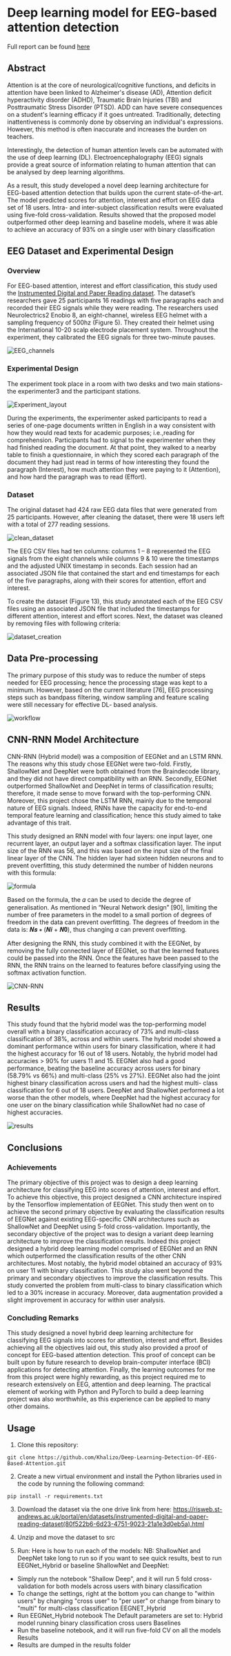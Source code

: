 
# Deep learning model for EEG-based attention detection

Full report can be found [here](Dissertation_Final.pdf)

## Abstract

Attention is at the core of neurological/cognitive functions, and deficits in attention have been linked to Alzheimer's disease (AD), Attention deficit hyperactivity disorder (ADHD), Traumatic Brain Injuries (TBI) and Posttraumatic Stress Disorder (PTSD). ADD can have severe consequences on a student's learning efficacy if it goes untreated. Traditionally, detecting inattentiveness is commonly done by observing an individual's expressions. However, this method is often inaccurate and increases the burden on teachers.

Interestingly, the detection of human attention levels can be automated with the use of deep learning (DL). Electroencephalography (EEG) signals provide a great source of information relating to human attention that can be analysed by deep learning algorithms. 

As a result, this study developed a novel deep learning architecture for EEG-based attention detection that builds upon the current state-of-the-art. The model predicted scores for attention, interest and effort on EEG data set of 18 users. Intra- and inter-subject classification results were evaluated using five-fold cross-validation. Results showed that the proposed model outperformed
other deep learning and baseline models, where it was able to achieve an accuracy of 93% on a single user with binary classification

## EEG Dataset and Experimental Design

### Overview

For EEG-based attention, interest and effort classification, this study used the [Instrumented Digital and Paper Reading dataset](https://risweb.st-andrews.ac.uk/portal/en/datasets/instrumented-digital-and-paper-reading-dataset(80f522b6-6d23-4751-9023-21a1e3d0eb5a).html). The dataset’s researchers gave 25 participants 16 readings with five paragraphs each and recorded their EEG signals while they were reading. The researchers used Neurolectrics2 Enobio 8, an eight-channel, wireless EEG helmet with a sampling frequency of 500hz (Figure 5). They created their helmet using the International 10-20 scalp electrode placement system. Throughout the experiment, they calibrated the EEG signals for three two-minute pauses.

![EEG_channels](images/EEG_channels.png) 

### Experimental Design
The experiment took place in a room with two desks and two main stations- the experimenter3 and the participant stations.

![Experiment_layout](images/experiment_layout.png)

During the experiments, the experimenter asked participants to read a series of one-page documents written in English in a way consistent with how they would read texts for academic purposes; i.e.,reading for comprehension. Participants had to signal to the experimenter when they had finished reading the document. At that point, they walked to a nearby table to finish a questionnaire, in which they scored each paragraph of the document they had just read in terms of how interesting they found the paragraph (Interest), how much attention they were paying to it (Attention), and how hard the paragraph was to read (Effort).

### Dataset

The original dataset had 424 raw EEG data files that were generated from 25 participants. However, after cleaning the dataset, there were 18 users left with a total of 277 reading sessions.

![clean_dataset](images/clean_dataset.png)

The EEG CSV files had ten columns: columns 1 – 8 represented the EEG signals from the eight channels while columns 9 & 10 were the timestamps and the adjusted UNIX timestamp in seconds. Each session had an associated JSON file that contained the start and end timestamps for each of the five paragraphs, along with their scores for attention, effort and interest.

To create the dataset (Figure 13), this study annotated each of the EEG CSV files using an associated JSON file that included the timestamps for different attention, interest and effort scores. Next, the dataset was cleaned by removing files with following criteria:

![dataset_creation](images/dataset_creation.png)

## Data Pre-processing

The primary purpose of this study was to reduce the number of steps needed for EEG processing; hence the processing stage was kept to a minimum. However, based on the current literature [76], EEG processing steps such as bandpass filtering, window sampling and feature scaling were still necessary for effective DL- based analysis.

![workflow](images/workflow.png)
 
## CNN-RNN Model Architecture

CNN-RNN (Hybrid model) was a composition of EEGNet and an LSTM RNN. The reasons why this study chose EEGNet were two-fold. Firstly, ShallowNet and DeepNet were both obtained from the Braindecode library, and they did not have direct compatibility with an RNN. Secondly, EEGNet outperformed ShallowNet and DeepNet in terms of classification results; therefore, it made sense to move forward with the top-performing CNN. Moreover, this project chose the LSTM RNN, mainly due to the temporal nature of EEG signals. Indeed, RNNs have the capacity for end-to-end temporal feature learning and classification; hence this study aimed to take advantage of this trait.

This study designed an RNN model with four layers: one input layer, one recurrent layer, an output layer and a softmax classification layer. The input size of the RNN was 56, and this was based on the input size of the final linear layer of the CNN. The hidden layer had sixteen hidden neurons and to prevent overfitting, this study determined the number of hidden neurons with this formula:

![formula](images/formula.png)

Based on the formula, the 𝛼 can be used to decide the degree of generalisation. As mentioned in “Neural Network design” [90], limiting the number of free parameters in the model to a small portion of degrees of freedom in the data can prevent overfitting. The degrees of freedom in the data is: 𝑵𝒔 ∗ (𝑵𝒊 + 𝑵𝟎), thus changing 𝛼 can prevent overfitting.

After designing the RNN, this study combined it with the EEGNet, by removing the fully connected layer of EEGNet, so that the learned features could be passed into the RNN. Once the features have been passed to the RNN, the RNN trains on the learned to features before classifying using the softmax activation function.

![CNN-RNN](images/cnn_rnn.png)

## Results

This study found that the hybrid model was the top-performing model overall with a binary classification accuracy of 73% and multi-class classification of 38%, across and within users. The hybrid model showed a dominant performance within users for binary classification, where it had the highest accuracy for 16 out of 18 users. Notably, the hybrid model had accuracies > 90% for users 11 and 15. EEGNet also had a good performance, beating the baseline accuracy across users for binary (58.79% vs 66%) and multi-class (25% vs 27%). EEGNet also had the joint highest binary classification across users and had the highest multi- class classification for 6 out of 18 users. DeepNet and ShallowNet performed a lot worse than the other models, where DeepNet had the highest accuracy for one user on the binary classification while ShallowNet had no case of highest accuracies.

![results](images/deep_learning_results.png)

## Conclusions

### Achievements

The primary objective of this project was to design a deep learning architecture for classifying EEG into scores of attention, interest and effort. To achieve this objective, this project designed a CNN architecture inspired by the Tensorflow implementation of EEGNet. This study then went on to achieve the second primary objective by evaluating the classification results of EEGNet against existing EEG-specific CNN architectures such as ShallowNet and DeepNet using 5-fold cross-validation. Importantly, the secondary objective of the project was to design a variant deep learning architecture to improve the classification results. Indeed this project designed a hybrid deep learning model comprised of EEGNet and an RNN which outperformed the classification results of the other CNN architectures. Most notably, the hybrid model obtained an accuracy of 93% on user 11 with binary classification.
This study also went beyond the primary and secondary objectives to improve the classification results. This study converted the problem from multi-class to binary classification which led to a 30% increase in accuracy. Moreover, data augmentation provided a slight improvement in accuracy for within user analysis.

### Concluding Remarks

This study designed a novel hybrid deep learning architecture for classifying EEG signals into scores for attention, interest and effort. Besides achieving all the objectives laid out, this study also provided a proof of concept for EEG-based attention detection. This proof of concept can be built upon by future research to develop brain-computer interface (BCI) applications for detecting attention.
Finally, the learning outcomes for me from this project were highly rewarding, as this project required me to research extensively on EEG, attention and deep learning. The practical element of working with Python and PyTorch to build a deep learning project was also worthwhile, as this experience can be applied to many other domains.

## Usage

1. Clone this repository: 
```
git clone https://github.com/Khalizo/Deep-Learning-Detection-Of-EEG-Based-Attention.git
```

2. Create a new virtual environment and install the Python libraries used in the code by running the following command:
   
```
pip install -r requirements.txt
```

3. Download the dataset via the one drive link from here: https://risweb.st-andrews.ac.uk/portal/en/datasets/instrumented-digital-and-paper-reading-dataset(80f522b6-6d23-4751-9023-21a1e3d0eb5a).html

4. Unzip and move the dataset to src
   
5. Run:
Here is how to run each of the models:
NB: ShallowNet and DeepNet take long to run so if you want to see quick results, best to run
EEGNet_Hybrid or baseline
ShallowNet and DeepNet:
- Simply run the notebook "Shallow Deep", and it will run 5 fold cross-validation for both models across users with binary classification
- To change the settings, right at the bottom you can change to "within users" by changing "cross user" to "per user" or change from binary to "multi" for multi-class classification
EEGNET_Hybrid
- Run EEGNet_Hybrid notebook The Default parameters are set to: Hybrid model running binary classification cross users
Baselines
- Run the baseline notebook, and it will run five-fold CV on all the models
Results
- Results are dumped in the results folder





